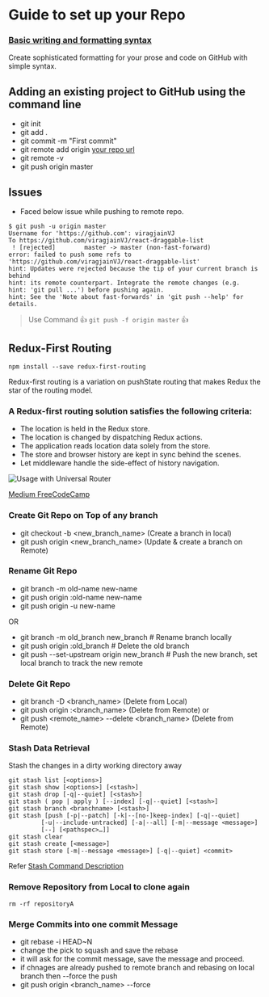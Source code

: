 # Guide to set up your Repo

### [Basic writing and formatting syntax](https://help.github.com/articles/basic-writing-and-formatting-syntax/)
Create sophisticated formatting for your prose and code on GitHub with simple syntax.

## Adding an existing project to GitHub using the command line
- git init
- git add .
- git commit -m "First commit"
- git remote add origin [your repo url]()
- git remote -v
- git push origin master

## Issues
- Faced below issue while pushing to remote repo.
```
$ git push -u origin master
Username for 'https://github.com': viragjainVJ
To https://github.com/viragjainVJ/react-draggable-list
 ! [rejected]        master -> master (non-fast-forward)
error: failed to push some refs to 'https://github.com/viragjainVJ/react-draggable-list'
hint: Updates were rejected because the tip of your current branch is behind
hint: its remote counterpart. Integrate the remote changes (e.g.
hint: 'git pull ...') before pushing again.
hint: See the 'Note about fast-forwards' in 'git push --help' for details.
```
> Use Command :+1: `git push -f origin master` :+1:


## Redux-First Routing
```
npm install --save redux-first-routing
```
Redux-first routing is a variation on pushState routing that makes Redux the star of the routing model.

### A Redux-first routing solution satisfies the following criteria:

- The location is held in the Redux store.
- The location is changed by dispatching Redux actions.
- The application reads location data solely from the store.
- The store and browser history are kept in sync behind the scenes.
- Let middleware handle the side-effect of history navigation.

![Usage with Universal Router](https://camo.githubusercontent.com/381e787f15ad1f830a41d3e261157ae07d9f3999/687474703a2f2f692e696d6775722e636f6d2f557a51745934542e6a7067)

[Medium FreeCodeCamp](https://medium.freecodecamp.org/an-introduction-to-the-redux-first-routing-model-98926ebf53cb)

### Create Git Repo on Top of any branch
- git checkout -b <new_branch_name> (Create a branch in local)
- git push origin <new_branch_name> (Update & create a branch on Remote)

### Rename Git Repo
- git branch -m old-name new-name
- git push origin :old-name new-name
- git push origin -u new-name

OR

- git branch -m old_branch new_branch         # Rename branch locally    
- git push origin :old_branch                 # Delete the old branch    
- git push --set-upstream origin new_branch   # Push the new branch, set local branch to track the new remote

### Delete Git Repo
- git branch -D <branch_name> (Delete from Local)
- git push origin :<branch_name> (Delete from Remote) 
 or
- git push <remote_name> --delete <branch_name> (Delete from Remote) 

### Stash Data Retrieval
Stash the changes in a dirty working directory away
```
git stash list [<options>]
git stash show [<options>] [<stash>]
git stash drop [-q|--quiet] [<stash>]
git stash ( pop | apply ) [--index] [-q|--quiet] [<stash>]
git stash branch <branchname> [<stash>]
git stash [push [-p|--patch] [-k|--[no-]keep-index] [-q|--quiet]
	     [-u|--include-untracked] [-a|--all] [-m|--message <message>]
	     [--] [<pathspec>…​]]
git stash clear
git stash create [<message>]
git stash store [-m|--message <message>] [-q|--quiet] <commit>
```
Refer [Stash Command Description](https://git-scm.com/docs/git-stash)

### Remove Repository from Local to clone again
```
rm -rf repositoryA
```
### Merge Commits into one commit Message
- git rebase -i HEAD~N
- change the pick to squash and save the rebase
- it will ask for the commit message, save the message and proceed.
- if chnages are already pushed to remote branch and rebasing on local branch then --force the push
- git push origin <branch_name> --force
